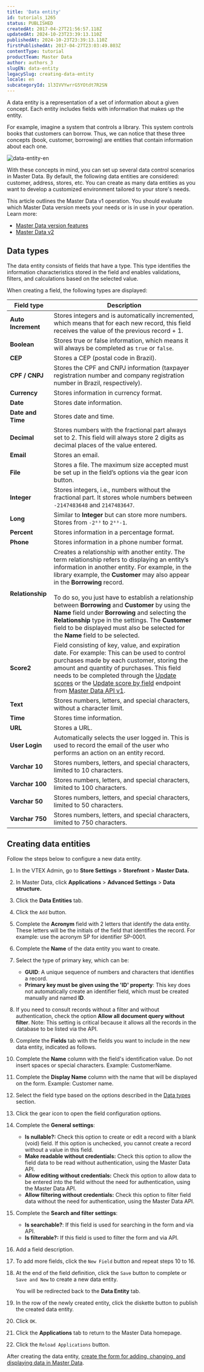 ```yaml
---
title: 'Data entity'
id: tutorials_1265
status: PUBLISHED
createdAt: 2017-04-27T21:56:57.118Z
updatedAt: 2024-10-23T23:39:13.110Z
publishedAt: 2024-10-23T23:39:13.110Z
firstPublishedAt: 2017-04-27T23:03:49.803Z
contentType: tutorial
productTeam: Master Data
author: authors_3
slugEN: data-entity
legacySlug: creating-data-entity
locale: en
subcategoryId: 1l3IVVYwrrG5YOtdt7R2SN
---
```


A data entity is a representation of a set of information about a given concept. Each entity includes fields with information that makes up the entity.

For example, imagine a system that controls a library. This system controls books that customers can borrow. Thus, we can notice that these three concepts (book, customer, borrowing) are entities that contain information about each one. 

![data-entity-en](//images.ctfassets.net/alneenqid6w5/4w7gskl1jpuzrFm4gj5K0J/1b24a20995e073f17e492e8d80ae4031/data-entity-en.png)

With these concepts in mind, you can set up several data control scenarios in Master Data. By default, the following data entities are considered: customer, address, stores, etc. You can create as many data entities as you want to develop a customized environment tailored to your store's needs.

<div class="alert alert-warning">
<p>This article outlines the Master Data v1 operation. You should evaluate which Master Data version meets your needs or is in use in your operation. Learn more:</p>
	<ul>
    	<li><a href="https://help.vtex.com/en/tutorial/master-data--4otjBnR27u4WUIciQsmkAw#available-versions">Master Data version features</a></li>
    	<li><a href="https://developers.vtex.com/docs/guides/master-data-v2-basics">Master Data v2</a></li>
	</ul>
</div>

## Data types

The data entity consists of fields that have a type. This type identifies the information characteristics stored in the field and enables validations, filters, and calculations based on the selected value.

When creating a field, the following types are displayed:

| Field type | Description
| - | - |
| **Auto Increment** | Stores integers and is automatically incremented, which means that for each new record, this field receives the value of the previous record + 1. |
| **Boolean** | Stores true or false information, which means it will always be completed as `true` or `false`. |
| **CEP** | Stores a CEP (postal code in Brazil). |
| **CPF / CNPJ** | Stores the CPF and CNPJ information (taxpayer registration number and company registration number in Brazil, respectively). |
| **Currency** | Stores information in currency format. |
| **Date** | Stores date information. |
| **Date and Time** |  Stores date and time. |
| **Decimal** |  Stores numbers with the fractional part always set to 2. This field will always store 2 digits as decimal places of the value entered. |
| **Email** |  Stores an email. |
| **File** | Stores a file. The maximum size accepted must be set up in the field’s options via the gear icon button<i class="fas fa-cog"></i>. |
| **Integer** | Stores integers, i.e., numbers without the fractional part. It stores whole numbers between `-2147483648` and `2147483647`. |
| **Long** | Similar to **Integer** but can store more numbers. Stores from `-2⁶³` to `2⁶³-1`. |
| **Percent** | Stores information in a percentage format. |
| **Phone** |  Stores information in a phone number format. |
| **Relationship** | Creates a relationship with another entity. The term relationship refers to displaying an entity’s information in another entity. For example, in the library example, the **Customer** may also appear in the **Borrowing** record.<br><br>To do so, you just have to establish a relationship between **Borrowing** and **Customer** by using the **Name** field under **Borrowing** and selecting the **Relationship** type in the settings. The **Customer** field to be displayed must also be selected for the **Name** field to be selected. |
| **Score2** | Field consisting of key, value, and expiration date. For example: This can be used to control purchases made by each customer, storing the amount and quantity of purchases. This field needs to be completed through the [Update scores](https://developers.vtex.com/docs/api-reference/masterdata-api#put-/api/dataentities/-acronym-/documents/-id-/score) or the [Update score by field](https://developers.vtex.com/docs/api-reference/masterdata-api#put-/api/dataentities/-acronym-/documents/-id-/score/-field-name-) endpoint from [Master Data API v1](https://developers.vtex.com/docs/api-reference/masterdata-api). |
| **Text** | Stores numbers, letters, and special characters, without a character limit. |
| **Time** |  Stores time information. |
| **URL** |  Stores a URL. |
| **User Login** | Automatically selects the user logged in. This is used to record the email of the user who performs an action on an entity record.  |
| **Varchar 10** | Stores numbers, letters, and special characters, limited to 10 characters. |
| **Varchar 100** | Stores numbers, letters, and special characters, limited to 100 characters. |
| **Varchar 50** | Stores numbers, letters, and special characters, limited to 50 characters. |
| **Varchar 750** | Stores numbers, letters, and special characters, limited to 750 characters. |

## Creating data entities

Follow the steps below to configure a new data entity.

1. In the VTEX Admin, go to **Store Settings** > **Storefront** > **Master Data.**
2. In Master Data, click **Applications** > **Advanced Settings** > **Data structure.**
3. Click the **Data Entities** tab.
4. Click the `Add` button.
5. Complete the **Acronym** field with 2 letters that identify the data entity. These letters will be the initials of the field that identifies the record. For example: use the acronym SP for identifier SP-0001.
6. Complete the **Name** of the data entity you want to create.
7. Select the type of primary key, which can be:

   - **GUID**: A unique sequence of numbers and characters that identifies a record.
   - **Primary key must be given using the 'ID' property**: This key does not automatically create an identifier field, which must be created manually and named **ID**.
8. If you need to consult records without a filter and without authentication, check the option **Allow all document query without filter**. Note: This setting is critical because it allows all the records in the database to be listed via the API.
9.  Complete the **Fields** tab with the fields you want to include in the new data entity, indicated as follows.
10. Complete the **Name** column with the field's identification value. Do not insert spaces or special characters. Example: CustomerName.
11. Complete the **Display Name** column with the name that will be displayed on the form. Example: Customer name.
12. Select the field type based on the options described in the [Data types](#data-typed) section.
13. Click the <i class="fas fa-cog"></i> gear icon to open the field configuration options.
14. Complete the **General settings**:

 	- **Is nullable?:** Check this option to create or edit a record with a blank (void) field. If this option is unchecked, you cannot create a record without a value in this field.
 	- **Make readable without credentials:** Check this option to allow the field data to be read without authentication, using the Master Data API.
 	- **Allow editing without credentials:** Check this option to allow data to be entered into the field without the need for authentication, using the Master Data API.
 	- **Allow filtering without credentials:** Check this option to filter field data without the need for authentication, using the Master Data API.

15. Complete the **Search and filter settings**:

	- **Is searchable?**: If this field is used for searching in the form and via API.
	- **Is filterable?:** If this field is used to filter the form and via API.
16. Add a field description.
17. To add more fields, click the `New Field` button and repeat steps 10 to 16.
18. At the end of the field definition, click the `Save` button to complete or `Save and New` to create a new data entity.

	You will be redirected back to the **Data Entity** tab.

19. In the row of the newly created entity, click the <i class="fas fa-save"></i> diskette button to publish the created data entity.
20. Click `OK`.
21. Click the **Applications** tab to return to the Master Data homepage.  
22. Click the `Reload Applications` button.

<div class="alert alert-info">
	<p>After creating the data entity, <a href="https://help.vtex.com/en/tutorial/creating-form-in-master-data--tutorials_1047">create the form for adding, changing, and displaying data in Master Data</a>.</p>
</div>
